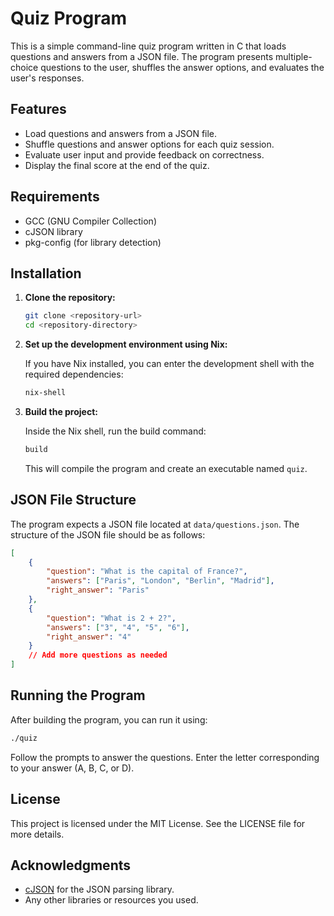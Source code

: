 # Quiz Program

This is a simple command-line quiz program written in C that loads questions and answers from a JSON file. The program presents multiple-choice questions to the user, shuffles the answer options, and evaluates the user's responses.

## Features

- Load questions and answers from a JSON file.
- Shuffle questions and answer options for each quiz session.
- Evaluate user input and provide feedback on correctness.
- Display the final score at the end of the quiz.

## Requirements

- GCC (GNU Compiler Collection)
- cJSON library
- pkg-config (for library detection)

## Installation

1. **Clone the repository:**

   ```bash
   git clone <repository-url>
   cd <repository-directory>
   ```

2. **Set up the development environment using Nix:**

   If you have Nix installed, you can enter the development shell with the required dependencies:

   ```bash
   nix-shell
   ```

3. **Build the project:**

   Inside the Nix shell, run the build command:

   ```bash
   build
   ```

   This will compile the program and create an executable named `quiz`.

## JSON File Structure

The program expects a JSON file located at `data/questions.json`. The structure of the JSON file should be as follows:

```json
[
    {
        "question": "What is the capital of France?",
        "answers": ["Paris", "London", "Berlin", "Madrid"],
        "right_answer": "Paris"
    },
    {
        "question": "What is 2 + 2?",
        "answers": ["3", "4", "5", "6"],
        "right_answer": "4"
    }
    // Add more questions as needed
]
```

## Running the Program

After building the program, you can run it using:

```bash
./quiz
```

Follow the prompts to answer the questions. Enter the letter corresponding to your answer (A, B, C, or D).

## License

This project is licensed under the MIT License. See the LICENSE file for more details.

## Acknowledgments

- [cJSON](https://github.com/DaveGamble/cJSON) for the JSON parsing library.
- Any other libraries or resources you used.
